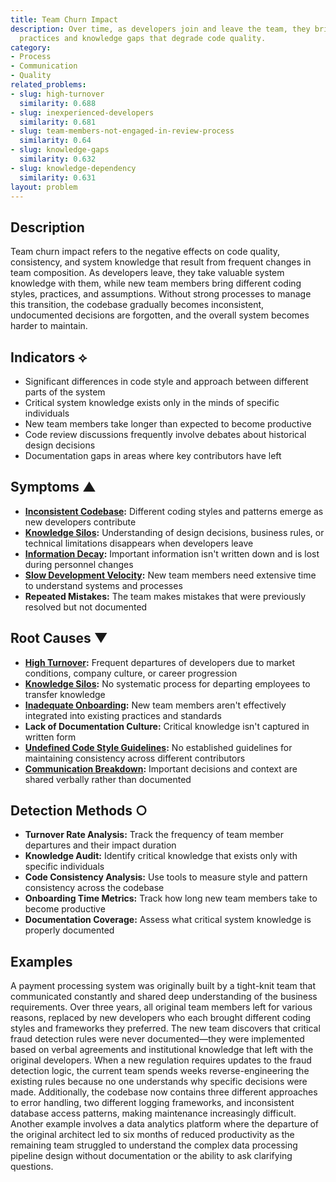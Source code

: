 ```yaml
---
title: Team Churn Impact
description: Over time, as developers join and leave the team, they bring inconsistent
  practices and knowledge gaps that degrade code quality.
category:
- Process
- Communication
- Quality
related_problems:
- slug: high-turnover
  similarity: 0.688
- slug: inexperienced-developers
  similarity: 0.681
- slug: team-members-not-engaged-in-review-process
  similarity: 0.64
- slug: knowledge-gaps
  similarity: 0.632
- slug: knowledge-dependency
  similarity: 0.631
layout: problem
---
```


## Description

Team churn impact refers to the negative effects on code quality, consistency, and system knowledge that result from frequent changes in team composition. As developers leave, they take valuable system knowledge with them, while new team members bring different coding styles, practices, and assumptions. Without strong processes to manage this transition, the codebase gradually becomes inconsistent, undocumented decisions are forgotten, and the overall system becomes harder to maintain.

## Indicators ⟡
- Significant differences in code style and approach between different parts of the system
- Critical system knowledge exists only in the minds of specific individuals
- New team members take longer than expected to become productive
- Code review discussions frequently involve debates about historical design decisions
- Documentation gaps in areas where key contributors have left

## Symptoms ▲
- **[Inconsistent Codebase](inconsistent-codebase.md):** Different coding styles and patterns emerge as new developers contribute
- **[Knowledge Silos](knowledge-silos.md):** Understanding of design decisions, business rules, or technical limitations disappears when developers leave
- **[Information Decay](information-decay.md):** Important information isn't written down and is lost during personnel changes
- **[Slow Development Velocity](slow-development-velocity.md):** New team members need extensive time to understand systems and processes
- **Repeated Mistakes:** The team makes mistakes that were previously resolved but not documented

## Root Causes ▼
- **[High Turnover](high-turnover.md):** Frequent departures of developers due to market conditions, company culture, or career progression
- **[Knowledge Silos](knowledge-silos.md):** No systematic process for departing employees to transfer knowledge
- **[Inadequate Onboarding](inadequate-onboarding.md):** New team members aren't effectively integrated into existing practices and standards
- **Lack of Documentation Culture:** Critical knowledge isn't captured in written form
- **[Undefined Code Style Guidelines](undefined-code-style-guidelines.md):** No established guidelines for maintaining consistency across different contributors
- **[Communication Breakdown](communication-breakdown.md):** Important decisions and context are shared verbally rather than documented

## Detection Methods ○
- **Turnover Rate Analysis:** Track the frequency of team member departures and their impact duration
- **Knowledge Audit:** Identify critical knowledge that exists only with specific individuals
- **Code Consistency Analysis:** Use tools to measure style and pattern consistency across the codebase
- **Onboarding Time Metrics:** Track how long new team members take to become productive
- **Documentation Coverage:** Assess what critical system knowledge is properly documented

## Examples

A payment processing system was originally built by a tight-knit team that communicated constantly and shared deep understanding of the business requirements. Over three years, all original team members left for various reasons, replaced by new developers who each brought different coding styles and frameworks they preferred. The new team discovers that critical fraud detection rules were never documented—they were implemented based on verbal agreements and institutional knowledge that left with the original developers. When a new regulation requires updates to the fraud detection logic, the current team spends weeks reverse-engineering the existing rules because no one understands why specific decisions were made. Additionally, the codebase now contains three different approaches to error handling, two different logging frameworks, and inconsistent database access patterns, making maintenance increasingly difficult. Another example involves a data analytics platform where the departure of the original architect led to six months of reduced productivity as the remaining team struggled to understand the complex data processing pipeline design without documentation or the ability to ask clarifying questions.